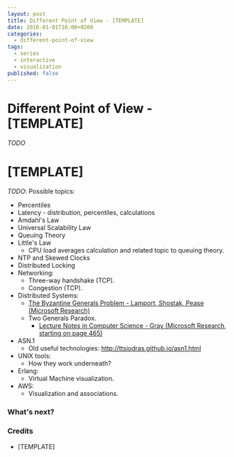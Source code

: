 ```yaml
---
layout: post
title: Different Point of View - [TEMPLATE]
date: 2016-01-01T16:00+0200
categories:
  - different-point-of-view
tags:
  - series
  - interactive
  - visualization
published: false
---
```


# Different Point of View - [TEMPLATE]

<quote class="disclaimer">*TODO*</quote>

# [TEMPLATE]

*TODO*: Possible topics:

- Percentiles
- Latency - distribution, percentiles, calculations
- Amdahl's Law
- Universal Scalability Law
- Queuing Theory
- Little's Law
  - CPU load averages calculation and related topic to queuing theory.
- NTP and Skewed Clocks
- Distributed Locking
- Networking:
  - Three-way handshake (TCP).
  - Congestion (TCP).
- Distributed Systems:
  - [The Byzantine Generals Problem - Lamport, Shostak, Pease (Microsoft Research)](http://research.microsoft.com/en-us/um/people/lamport/pubs/byz.pdf)
  - Two Generals Paradox.
    - [Lecture Notes in Computer Science - Gray (Microsoft Research, starting on page 465)](http://research.microsoft.com/en-us/um/people/gray/papers/DBOS.pdf)
- ASN.1
  - Old useful technologies: http://ttsiodras.github.io/asn1.html
- UNIX tools:
  - How they work underneath?
- Erlang:
  - Virtual Machine visualization.
- AWS:
  - Visualization and associations.

### What's next?

### Credits

- [TEMPLATE]
